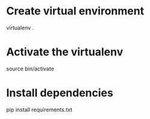 # Create virtual environment
virtualenv .

# Activate the virtualenv
source bin/activate

# Install dependencies
pip install requirements.txt